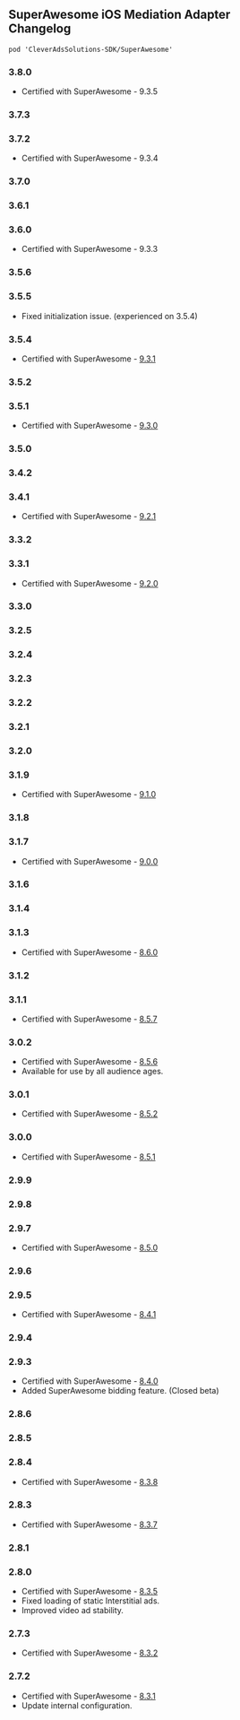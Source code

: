 ## SuperAwesome iOS Mediation Adapter Changelog
`pod 'CleverAdsSolutions-SDK/SuperAwesome'`

### 3.8.0
- Certified with SuperAwesome - 9.3.5

### 3.7.3

### 3.7.2
- Certified with SuperAwesome - 9.3.4

### 3.7.0

### 3.6.1

### 3.6.0
- Certified with SuperAwesome - 9.3.3

### 3.5.6

### 3.5.5
- Fixed initialization issue. (experienced on 3.5.4)

### 3.5.4
- Certified with SuperAwesome - [9.3.1](https://dev.superawesome.com/docs/awesomeads/sdks/publisher/docs/ios/releases)

### 3.5.2

### 3.5.1
- Certified with SuperAwesome - [9.3.0](https://dev.superawesome.com/docs/awesomeads/sdks/publisher/docs/ios/releases)

### 3.5.0

### 3.4.2

### 3.4.1
- Certified with SuperAwesome - [9.2.1](https://dev.superawesome.com/docs/awesomeads/sdks/publisher/docs/ios/releases)

### 3.3.2

### 3.3.1
- Certified with SuperAwesome - [9.2.0](https://dev.superawesome.com/docs/awesomeads/sdks/publisher/docs/ios/releases)

### 3.3.0

### 3.2.5

### 3.2.4

### 3.2.3

### 3.2.2

### 3.2.1

### 3.2.0

### 3.1.9
- Certified with SuperAwesome - [9.1.0](https://dev.superawesome.com/docs/awesomeads/sdks/publisher/docs/ios/releases)

### 3.1.8

### 3.1.7
- Certified with SuperAwesome - [9.0.0](https://dev.superawesome.com/docs/awesomeads/sdks/publisher/docs/ios/releases)

### 3.1.6

### 3.1.4

### 3.1.3
- Certified with SuperAwesome - [8.6.0](https://github.com/SuperAwesomeLTD/sa-mobile-sdk-ios)

### 3.1.2

### 3.1.1
- Certified with SuperAwesome - [8.5.7](https://github.com/SuperAwesomeLTD/sa-mobile-sdk-ios)

### 3.0.2
- Certified with SuperAwesome - [8.5.6](https://github.com/SuperAwesomeLTD/sa-mobile-sdk-ios)
- Available for use by all audience ages.

### 3.0.1
- Certified with SuperAwesome - [8.5.2](https://github.com/SuperAwesomeLTD/sa-mobile-sdk-ios)

### 3.0.0
- Certified with SuperAwesome - [8.5.1](https://github.com/SuperAwesomeLTD/sa-mobile-sdk-ios)

### 2.9.9

### 2.9.8

### 2.9.7
- Certified with SuperAwesome - [8.5.0](https://github.com/SuperAwesomeLTD/sa-mobile-sdk-ios)

### 2.9.6

### 2.9.5
- Certified with SuperAwesome - [8.4.1](https://github.com/SuperAwesomeLTD/sa-mobile-sdk-ios)

### 2.9.4

### 2.9.3
- Certified with SuperAwesome - [8.4.0](https://github.com/SuperAwesomeLTD/sa-mobile-sdk-ios)
- Added SuperAwesome bidding feature. (Closed beta)

### 2.8.6

### 2.8.5

### 2.8.4
- Certified with SuperAwesome - [8.3.8](https://github.com/SuperAwesomeLTD/sa-mobile-sdk-ios/blob/master/CHANGELOG.md)

### 2.8.3
- Certified with SuperAwesome - [8.3.7](https://github.com/SuperAwesomeLTD/sa-mobile-sdk-ios/blob/master/CHANGELOG.md)

### 2.8.1

### 2.8.0
- Certified with SuperAwesome - [8.3.5](https://github.com/SuperAwesomeLTD/sa-mobile-sdk-ios/blob/master/CHANGELOG.md)
- Fixed loading of static Interstitial ads.
- Improved video ad stability.

### 2.7.3
- Certified with SuperAwesome - [8.3.2](https://github.com/SuperAwesomeLTD/sa-mobile-sdk-ios/blob/master/CHANGELOG.md)

### 2.7.2
- Certified with SuperAwesome - [8.3.1](https://github.com/SuperAwesomeLTD/sa-mobile-sdk-ios/blob/master/CHANGELOG.md)
- Update internal configuration.